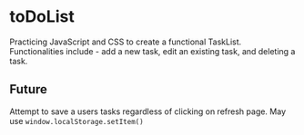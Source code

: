 # toDoList

Practicing JavaScript and CSS to create a functional TaskList. Functionalities include - add a new task, 
edit an existing task, and deleting a task.

## Future
Attempt to save a users tasks regardless of clicking on refresh page. May use 
```window.localStorage.setItem()``` 